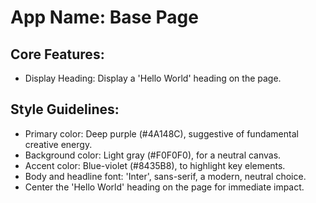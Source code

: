 # **App Name**: Base Page

## Core Features:

- Display Heading: Display a 'Hello World' heading on the page.

## Style Guidelines:

- Primary color: Deep purple (#4A148C), suggestive of fundamental creative energy.
- Background color: Light gray (#F0F0F0), for a neutral canvas.
- Accent color: Blue-violet (#8435B8), to highlight key elements.
- Body and headline font: 'Inter', sans-serif, a modern, neutral choice.
- Center the 'Hello World' heading on the page for immediate impact.